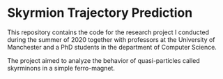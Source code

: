 # Skyrmion Trajectory Prediction

This repository contains the code for the research project I conducted during the summer of 2020 together with professors at the University of Manchester and a PhD students in the department of Computer Science.

The project aimed to analyze the behavior of quasi-particles called skyrminons in a simple ferro-magnet.
